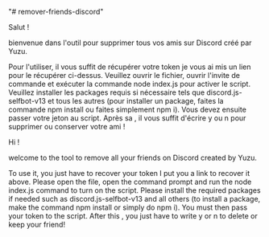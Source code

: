 "# remover-friends-discord" 

Salut !

bienvenue dans l'outil pour supprimer tous vos amis sur Discord créé par Yuzu.


Pour l'utiliser, il vous suffit de récupérer votre token je vous ai mis un lien pour le récupérer ci-dessus.
Veuillez ouvrir le fichier, ouvrir l'invite de commande et exécuter la commande node index.js pour activer le script.
Veuillez installer les packages requis si nécessaire tels que discord.js-selfbot-v13 et tous les autres (pour installer un package, faites la commande npm install <nom du package> ou faites simplement npm i).
Vous devez ensuite passer votre jeton au script.
Après sa , il vous suffit d'écrire y ou n pour supprimer ou conserver votre ami !


Hi !

welcome to the tool to remove all your friends on Discord created by Yuzu.


To use it, you just have to recover your token I put you a link to recover it above.
Please open the file, open the command prompt and run the node index.js command to turn on the script.
Please install the required packages if needed such as discord.js-selfbot-v13 and all others (to install a package, make the command npm install <name of the package> or simply do npm i).
You must then pass your token to the script.
After this , you just have to write y or n to delete or keep your friend!